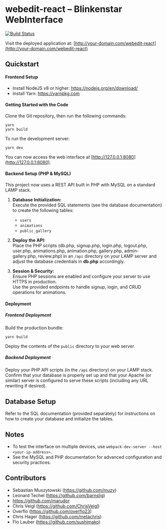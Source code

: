 # webedit-react – Blinkenstar WebInterface

[![Build Status](https://travis-ci.org/blinkenstar/webedit-react.svg?branch=master)](https://travis-ci.org/blinkenstar/webedit-react)

Visit the deployed application at: [http://your-domain.com/webedit-react](http://your-domain.com/webedit-react)

## Quickstart

#### Frontend Setup

* Install NodeJS v8 or higher: https://nodejs.org/en/download/
* Install Yarn: https://yarnpkg.com

#### Getting Started with the Code

Clone the Git repository, then run the following commands:

    yarn
    yarn build

To run the development server:

    yarn dev

You can now access the web interface at [http://127.0.0.1:8080](http://127.0.0.1:8080).

#### Backend Setup (PHP & MySQL)

This project now uses a REST API built in PHP with MySQL on a standard LAMP stack.

1. **Database Initialization:**  
   Execute the provided SQL statements (see the database documentation) to create the following tables:  
   - `users`  
   - `animations`  
   - `public_gallery`

2. **Deploy the API:**  
   Place the PHP scripts (db.php, signup.php, login.php, logout.php, user.php, animations.php, animation.php, gallery.php, admin-gallery.php, review.php) in an `/api` directory on your LAMP server and adjust the database credentials in **db.php** accordingly.

3. **Session & Security:**  
   Ensure PHP sessions are enabled and configure your server to use HTTPS in production.  
   Use the provided endpoints to handle signup, login, and CRUD operations for animations.

#### Deployment

##### Frontend Deployment

Build the production bundle:

    yarn build

Deploy the contents of the `public` directory to your web server.

##### Backend Deployment

Deploy your PHP API scripts (in the `/api` directory) on your LAMP stack. Confirm that your database is properly set up and that your Apache (or similar) server is configured to serve these scripts (including any URL rewriting if desired).

## Database Setup

Refer to the SQL documentation (provided separately) for instructions on how to create your database and initialize the tables.

## Notes

* To test the interface on multiple devices, use `webpack-dev-server --host <your-ip-address>`.
* See the MySQL and PHP documentation for advanced configuration and security practices.

## Contributors

* Sebastian Muszytowski (https://github.com/muzy)
* Leonard Techel (https://github.com/barnslig)
* https://github.com/marudor
* Chris Veigl (https://github.com/ChrisVeigl)
* Overflo (https://github.com/overflo23)
* Chris Hager (https://github.com/metachris)
* Flo Lauber (https://github.com/sushimako)
